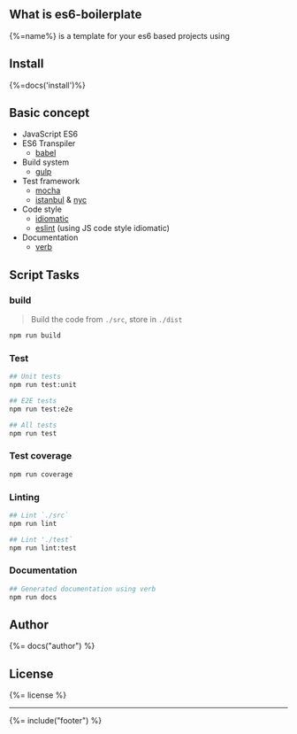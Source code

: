 ## What is es6-boilerplate

{%=name%} is a template for your es6 based projects using

## Install
{%=docs('install')%}

## Basic concept

* JavaScript ES6
* ES6 Transpiler
  * [babel](https://babeljs.io/)
* Build system
  * [gulp](http://gulpjs.com/)
* Test framework
  * [mocha](https://mochajs.org/)
  * [istanbul](https://istanbul.js.org/) & [nyc](https://github.com/istanbuljs/nyc)
* Code style
  * [idiomatic](https://github.com/rwaldron/idiomatic.js/)
  * [eslint](http://eslint.org/) (using JS code style idiomatic)
* Documentation
  * [verb](https://github.com/verbose/verb)

## Script Tasks

### build

> Build the code from `./src`, store in `./dist`

```sh
npm run build
```

### Test

```sh
## Unit tests
npm run test:unit

## E2E tests
npm run test:e2e

## All tests
npm run test
```

### Test coverage

```sh
npm run coverage
```

### Linting

```sh
## Lint `./src`
npm run lint

## Lint './test`
npm run lint:test
```

### Documentation

```sh
## Generated documentation using verb
npm run docs
```


## Author
{%= docs("author") %}

## License
{%= license %}

***

{%= include("footer") %}

